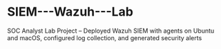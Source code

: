 # SIEM---Wazuh---Lab
SOC Analyst Lab Project – Deployed Wazuh SIEM with agents on Ubuntu and macOS, configured log collection, and generated security alerts
